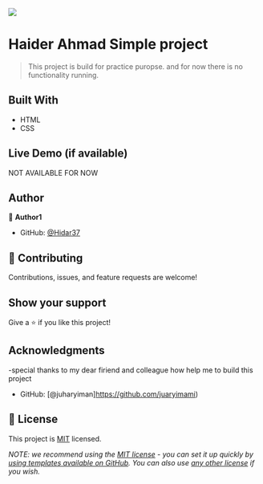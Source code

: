 ![](https://img.shields.io/badge/Microverse-blueviolet)

# Haider Ahmad Simple project

> This project is build for practice puropse. and for now there is no functionality running.


## Built With

- HTML
- CSS

## Live Demo (if available)

NOT AVAILABLE FOR NOW

## Author

👤 **Author1**

- GitHub: [@Hidar37](https://github.com/Hidar37)

## 🤝 Contributing

Contributions, issues, and feature requests are welcome!

## Show your support

Give a ⭐️ if you like this project!

## Acknowledgments
-special thanks to my dear firiend and colleague how help me to build this project
- GitHub: [@juharyiman]https://github.com/juaryimami)

## 📝 License

This project is [MIT](./MIT.md) licensed.

_NOTE: we recommend using the [MIT license](https://choosealicense.com/licenses/mit/) - you can set it up quickly by [using templates available on GitHub](https://docs.github.com/en/communities/setting-up-your-project-for-healthy-contributions/adding-a-license-to-a-repository). You can also use [any other license](https://choosealicense.com/licenses/) if you wish._
